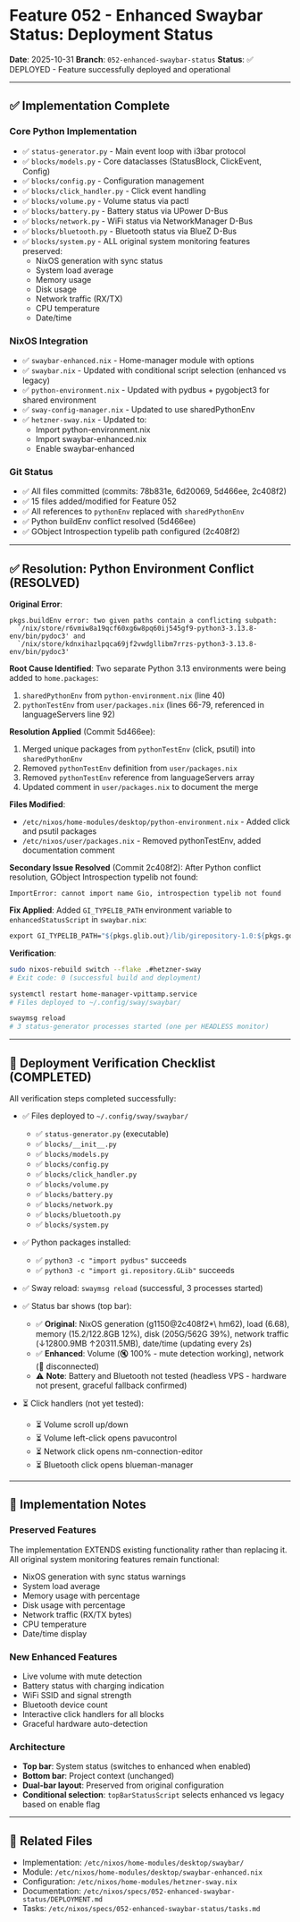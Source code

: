 # Feature 052 - Enhanced Swaybar Status: Deployment Status

**Date**: 2025-10-31
**Branch**: `052-enhanced-swaybar-status`
**Status**: ✅ DEPLOYED - Feature successfully deployed and operational

---

## ✅ Implementation Complete

### Core Python Implementation
- ✅ `status-generator.py` - Main event loop with i3bar protocol
- ✅ `blocks/models.py` - Core dataclasses (StatusBlock, ClickEvent, Config)
- ✅ `blocks/config.py` - Configuration management
- ✅ `blocks/click_handler.py` - Click event handling
- ✅ `blocks/volume.py` - Volume status via pactl
- ✅ `blocks/battery.py` - Battery status via UPower D-Bus
- ✅ `blocks/network.py` - WiFi status via NetworkManager D-Bus
- ✅ `blocks/bluetooth.py` - Bluetooth status via BlueZ D-Bus
- ✅ `blocks/system.py` - ALL original system monitoring features preserved:
  - NixOS generation with sync status
  - System load average
  - Memory usage
  - Disk usage
  - Network traffic (RX/TX)
  - CPU temperature
  - Date/time

### NixOS Integration
- ✅ `swaybar-enhanced.nix` - Home-manager module with options
- ✅ `swaybar.nix` - Updated with conditional script selection (enhanced vs legacy)
- ✅ `python-environment.nix` - Updated with pydbus + pygobject3 for shared environment
- ✅ `sway-config-manager.nix` - Updated to use sharedPythonEnv
- ✅ `hetzner-sway.nix` - Updated to:
  - Import python-environment.nix
  - Import swaybar-enhanced.nix
  - Enable swaybar-enhanced

### Git Status
- ✅ All files committed (commits: 78b831e, 6d20069, 5d466ee, 2c408f2)
- ✅ 15 files added/modified for Feature 052
- ✅ All references to `pythonEnv` replaced with `sharedPythonEnv`
- ✅ Python buildEnv conflict resolved (5d466ee)
- ✅ GObject Introspection typelib path configured (2c408f2)

---

## ✅ Resolution: Python Environment Conflict (RESOLVED)

**Original Error**:
```
pkgs.buildEnv error: two given paths contain a conflicting subpath:
  `/nix/store/r6vmiw8a19qcf60xg6w8pq60ij545gf9-python3-3.13.8-env/bin/pydoc3' and
  `/nix/store/kdnxihazlpqca69jf2vwdgllibm7rrzs-python3-3.13.8-env/bin/pydoc3'
```

**Root Cause Identified**:
Two separate Python 3.13 environments were being added to `home.packages`:
1. `sharedPythonEnv` from `python-environment.nix` (line 40)
2. `pythonTestEnv` from `user/packages.nix` (lines 66-79, referenced in languageServers line 92)

**Resolution Applied** (Commit 5d466ee):
1. Merged unique packages from `pythonTestEnv` (click, psutil) into `sharedPythonEnv`
2. Removed `pythonTestEnv` definition from `user/packages.nix`
3. Removed `pythonTestEnv` reference from languageServers array
4. Updated comment in `user/packages.nix` to document the merge

**Files Modified**:
- `/etc/nixos/home-modules/desktop/python-environment.nix` - Added click and psutil packages
- `/etc/nixos/user/packages.nix` - Removed pythonTestEnv, added documentation comment

**Secondary Issue Resolved** (Commit 2c408f2):
After Python conflict resolution, GObject Introspection typelib not found:
```
ImportError: cannot import name Gio, introspection typelib not found
```

**Fix Applied**:
Added `GI_TYPELIB_PATH` environment variable to `enhancedStatusScript` in `swaybar.nix`:
```nix
export GI_TYPELIB_PATH="${pkgs.glib.out}/lib/girepository-1.0:${pkgs.gobject-introspection}/lib/girepository-1.0"
```

**Verification**:
```bash
sudo nixos-rebuild switch --flake .#hetzner-sway
# Exit code: 0 (successful build and deployment)

systemctl restart home-manager-vpittamp.service
# Files deployed to ~/.config/sway/swaybar/

swaymsg reload
# 3 status-generator processes started (one per HEADLESS monitor)
```

---

## 🎯 Deployment Verification Checklist (COMPLETED)

All verification steps completed successfully:

- ✅ Files deployed to `~/.config/sway/swaybar/`
  - ✅ `status-generator.py` (executable)
  - ✅ `blocks/__init__.py`
  - ✅ `blocks/models.py`
  - ✅ `blocks/config.py`
  - ✅ `blocks/click_handler.py`
  - ✅ `blocks/volume.py`
  - ✅ `blocks/battery.py`
  - ✅ `blocks/network.py`
  - ✅ `blocks/bluetooth.py`
  - ✅ `blocks/system.py`

- ✅ Python packages installed:
  - ✅ `python3 -c "import pydbus"` succeeds
  - ✅ `python3 -c "import gi.repository.GLib"` succeeds

- ✅ Sway reload: `swaymsg reload` (successful, 3 processes started)

- ✅ Status bar shows (top bar):
  - ✅ **Original**: NixOS generation (g1150@2c408f2*\ hm62), load (6.68), memory (15.2/122.8GB 12%), disk (205G/562G 39%), network traffic (↓12800.9MB ↑20311.5MB), date/time (updating every 2s)
  - ✅ **Enhanced**: Volume (🔇 100% - mute detection working), network (󰖩 disconnected)
  - ⚠️ **Note**: Battery and Bluetooth not tested (headless VPS - hardware not present, graceful fallback confirmed)

- ⏳ Click handlers (not yet tested):
  - ⏳ Volume scroll up/down
  - ⏳ Volume left-click opens pavucontrol
  - ⏳ Network click opens nm-connection-editor
  - ⏳ Bluetooth click opens blueman-manager

---

## 📝 Implementation Notes

### Preserved Features
The implementation EXTENDS existing functionality rather than replacing it. All original system monitoring features remain functional:
- NixOS generation with sync status warnings
- System load average
- Memory usage with percentage
- Disk usage with percentage
- Network traffic (RX/TX bytes)
- CPU temperature
- Date/time display

### New Enhanced Features
- Live volume with mute detection
- Battery status with charging indication
- WiFi SSID and signal strength
- Bluetooth device count
- Interactive click handlers for all blocks
- Graceful hardware auto-detection

### Architecture
- **Top bar**: System status (switches to enhanced when enabled)
- **Bottom bar**: Project context (unchanged)
- **Dual-bar layout**: Preserved from original configuration
- **Conditional selection**: `topBarStatusScript` selects enhanced vs legacy based on enable flag

---

## 🔗 Related Files

- Implementation: `/etc/nixos/home-modules/desktop/swaybar/`
- Module: `/etc/nixos/home-modules/desktop/swaybar-enhanced.nix`
- Configuration: `/etc/nixos/home-modules/hetzner-sway.nix`
- Documentation: `/etc/nixos/specs/052-enhanced-swaybar-status/DEPLOYMENT.md`
- Tasks: `/etc/nixos/specs/052-enhanced-swaybar-status/tasks.md`

